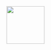 <div id="header" align="center">
  <img src="https://media.giphy.com/media/gfld3S4CsRXRZjqEj3/giphy.gif" width="100"/>
</div>
